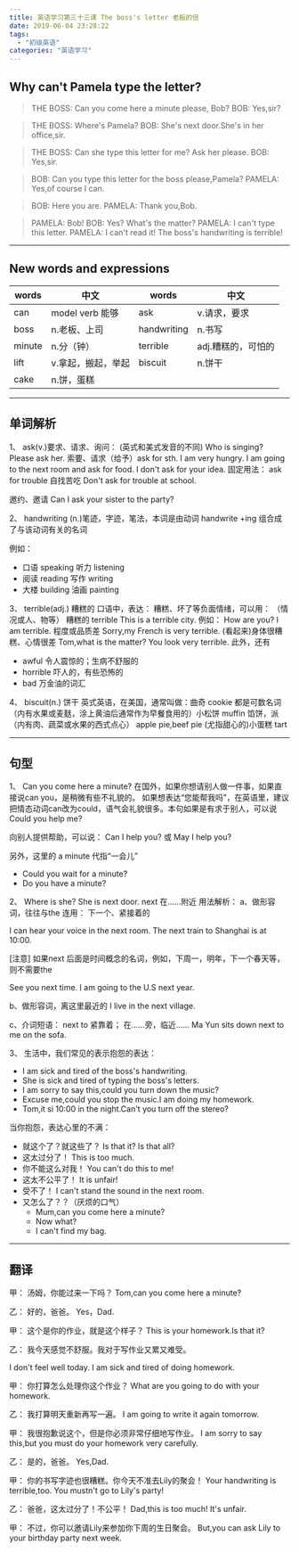 ```yaml
---
title: 英语学习第三十三课 The boss's letter 老板的信
date: 2019-06-04 23:28:22
tags: 
  - "初级英语"
categories: "英语学习"
---
```

## Why can't Pamela type the letter?

> THE BOSS: Can you come here a minute please, Bob?
> BOB: Yes,sir?

> THE BOSS: Where's Pamela?
> BOB: She's next door.She's in her office,sir.

> THE BOSS: Can she type this letter for me? Ask her please.
> BOB: Yes,sir.

> BOB: Can you type this letter for the boss please,Pamela?
> PAMELA: Yes,of course I can.

> BOB: Here you are.
> PAMELA: Thank you,Bob.

> PAMELA: Bob!
> BOB: Yes? What's the matter?
> PAMELA: I can't type this letter.
> PAMELA: I can't read it! The boss's handwriting is terrible! 

--- 

## New words and expressions

words | 中文 | words | 中文 
--- | --- | --- | ---
can | model verb 能够 | ask | v.请求，要求
boss | n.老板、上司 | handwriting | n.书写 
minute | n.分（钟） | terrible | adj.糟糕的，可怕的
lift | v.拿起，搬起，举起 | biscuit | n.饼干
cake | n.饼，蛋糕

---

## 单词解析 
1、 ask(v.)要求、请求、询问： (英式和美式发音的不同)
Who is singing? Please ask her.
索要、请求（给予）ask for sth.
I am very hungry. I am going to the next room and ask for food.
I don't ask for your idea.
固定用法： ask for trouble 自找苦吃
Don't ask for trouble at school.

邀约、邀请
Can I ask your sister to the party?

2、 handwriting (n.)笔迹，字迹，笔法，本词是由动词 handwrite +ing 组合成了与该动词有关的名词

例如： 
- 口语 speaking  听力 listening
- 阅读 reading 写作 writing
- 大楼 building 油画 painting

3、 terrible(adj.) 糟糕的
口语中，表达： 糟糕、坏了等负面情绪，可以用：
（情况或人、物等） 糟糕的 terrible
This is a terrible city.
例如： How are you? I am terrible.
程度或品质差
Sorry,my French is very terrible.
(看起来)身体很糟糕、心情很差
Tom,what is the matter? You look very terrible.
此外，还有

- awful 令人震惊的；生病不舒服的
- horrible 吓人的，有些恐怖的
- bad 万金油的词汇

4、 biscuit(n.) 饼干
英式英语，在美国，通常叫做：曲奇 cookie 都是可数名词
（内有水果或麦麸，涂上黄油后通常作为早餐食用的）小松饼 muffin
馅饼，派（内有肉、蔬菜或水果的西式点心） apple pie,beef pie
(尤指甜心的)小蛋糕 tart

---

## 句型

1、 Can you come here a minute?
在国外，如果你想请别人做一件事，如果直接说can you，是稍微有些不礼貌的。
如果想表达“您能帮我吗”，在英语里，建议把情态动词can改为could，语气会礼貌很多。本句如果是有求于别人，可以说 Could you help me?

向别人提供帮助，可以说：
Can I help you? 或 May I help you?

另外，这里的 a minute 代指“一会儿”

- Could you wait for a minute?
- Do you have a minute?

2、 Where is she? She is next door.
next 在……附近
用法解析：
a、做形容词，往往与the 连用： 下一个、紧接着的

I can hear your voice in the next room.
The next train to Shanghai is at 10:00.

[注意] 如果next 后面是时间概念的名词，例如，下周一，明年，下一个春天等，则不需要the

See you next time.
I am going to the U.S next year.

b、做形容词，离这里最近的
I live in the next village.

c、介词短语： next to 紧靠着； 在……旁，临近……
Ma Yun sits down next to me on the sofa.

3、 生活中，我们常见的表示抱怨的表达：

- I am sick and tired of the boss's handwriting.
- She is sick and tired of typing the boss's letters.
- I am sorry to say this,could you turn down the music?
- Excuse me,could you stop the music.I am doing my homework.
- Tom,it si 10:00 in the night.Can't you turn off the stereo?

当你抱怨，表达心里的不满：
- 就这个了？就这些了？ Is that it? Is that all?
- 这太过分了！ This is too much.
- 你不能这么对我！ You can't do this to me!
- 这太不公平了！ It is unfair!
- 受不了！ I can't stand the sound in the next room.
- 又怎么了？？（厌烦的口气）
  - Mum,can you come here a minute?
  - Now what?
  - I can't find my bag.

---

## 翻译
甲： 汤姆，你能过来一下吗？
Tom,can you come here a minute?

乙： 好的，爸爸。
Yes，Dad.

甲： 这个是你的作业，就是这个样子？
This is your homework.Is that it?

乙： 我今天感觉不舒服。我对于写作业又累又难受。

I don't feel well today. I am sick and tired of doing homework.

甲： 你打算怎么处理你这个作业？
What are you going to do with  your  homework.

乙： 我打算明天重新再写一遍。
I am going to write it again tomorrow.

甲： 我很抱歉说这个，但是你必须非常仔细地写作业。
I am sorry to say this,but you must do your homework very carefully.

乙： 是的，爸爸。
Yes,Dad.

甲： 你的书写字迹也很糟糕。你今天不准去Lily的聚会！
Your handwriting is  terrible,too. You mustn't go to Lily's party!

乙： 爸爸，这太过分了！不公平！
Dad,this is too much! It's unfair.

甲： 不过，你可以邀请Lily来参加你下周的生日聚会。
But,you can ask Lily  to your birthday party next week.











